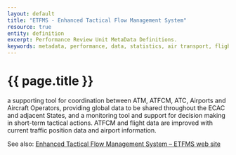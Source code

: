 ```yaml
---
layout: default
title: "ETFMS - Enhanced Tactical Flow Management System"
resource: true
entity: definition
excerpt: Performance Review Unit MetaData Definitions.
keywords: metadata, performance, data, statistics, air transport, flights, europe, delay, safety
---
```

# {{ page.title }}

a supporting tool for coordination between ATM, ATFCM, ATC, Airports and
Aircraft Operators, providing global data to be shared throughout the ECAC and
adjacent States, and a monitoring tool and support for decision making in
short-term tactical actions. ATFCM and flight data are improved with current
traffic position data and airport information.

See also:
[Enhanced Tactical Flow Management System – ETFMS web site](http://www.eurocontrol.int/articles/enhanced-tactical-flow-management-system-%E2%80%93-etfms)




